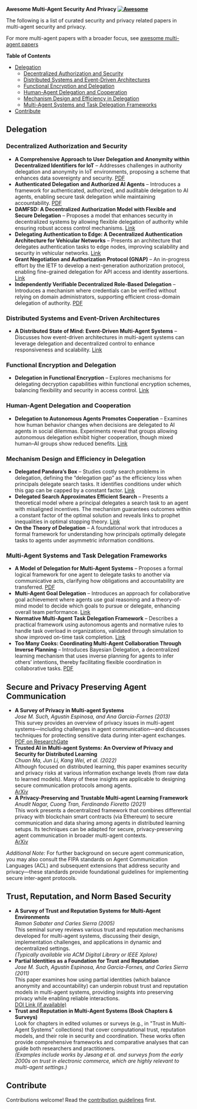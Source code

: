 **Awesome Multi-Agent Security And Privacy [![Awesome](https://awesome.re/badge.svg)](https://awesome.re)**

The following is a list of curated security and privacy related papers in multi-agent security and privacy.

For more multi-agent papers with a broader focus, see [awesome multi-agent papers](https://github.com/kyegomez/awesome-multi-agent-papers)

<!-- markdown-toc start - Don't edit this section. Run M-x markdown-toc-refresh-toc -->
**Table of Contents**

- [Delegation](#delegation)
  - [Decentralized Authorization and Security](#decentralized-authorization-and-security)
  - [Distributed Systems and Event-Driven Architectures](#distributed-systems-and-event-driven-architectures)
  - [Functional Encryption and Delegation](#functional-encryption-and-delegation)
  - [Human-Agent Delegation and Cooperation](#human-agent-delegation-and-cooperation)
  - [Mechanism Design and Efficiency in Delegation](#mechanism-design-and-efficiency-in-delegation)
  - [Multi-Agent Systems and Task Delegation Frameworks](#multi-agent-systems-and-task-delegation-frameworks)
- [Contribute](#contribute)

<!-- markdown-toc end -->

## Delegation

### Decentralized Authorization and Security

- **A Comprehensive Approach to User Delegation and Anonymity within Decentralized Identifiers for IoT** – Addresses challenges in authority delegation and anonymity in IoT environments, proposing a scheme that enhances data sovereignty and security. [PDF](https://pmc.ncbi.nlm.nih.gov/articles/PMC11014293/pdf/sensors-24-02215.pdf)
- **Authenticated Delegation and Authorized AI Agents** – Introduces a framework for authenticated, authorized, and auditable delegation to AI agents, enabling secure task delegation while maintaining accountability. [PDF](https://arxiv.org/pdf/2501.09674)
- **DAMFSD: A Decentralized Authorization Model with Flexible and Secure Delegation** – Proposes a model that enhances security in decentralized systems by allowing flexible delegation of authority while ensuring robust access control mechanisms. [Link](https://www.sciencedirect.com/science/article/pii/S2542660524002580)
- **Delegating Authentication to Edge: A Decentralized Authentication Architecture for Vehicular Networks** – Presents an architecture that delegates authentication tasks to edge nodes, improving scalability and security in vehicular networks. [Link](https://ieeexplore.ieee.org/abstract/document/9205261)
- **Grant Negotiation and Authorization Protocol (GNAP)** – An in-progress effort by the IETF to develop a next-generation authorization protocol, enabling fine-grained delegation for API access and identity assertions. [Link](https://oauth.net/gnap/)
- **Independently Verifiable Decentralized Role-Based Delegation** – Introduces a mechanism where credentials can be verified without relying on domain administrators, supporting efficient cross-domain delegation of authority. [PDF](https://people.cs.vt.edu/danfeng/papers/rbcdPaper.pdf)

### Distributed Systems and Event-Driven Architectures

- **A Distributed State of Mind: Event-Driven Multi-Agent Systems** – Discusses how event-driven architectures in multi-agent systems can leverage delegation and decentralized control to enhance responsiveness and scalability. [Link](https://www.infoworld.com/article/3808083/a-distributed-state-of-mind-event-driven-multi-agent-systems.html/amp/)

### Functional Encryption and Delegation

- **Delegation in Functional Encryption** – Explores mechanisms for delegating decryption capabilities within functional encryption schemes, balancing flexibility and security in access control. [Link](https://hal.science/tel-02394349/document?utm_source=chatgpt.com)

### Human-Agent Delegation and Cooperation

- **Delegation to Autonomous Agents Promotes Cooperation** – Examines how human behavior changes when decisions are delegated to AI agents in social dilemmas. Experiments reveal that groups allowing autonomous delegation exhibit higher cooperation, though mixed human–AI groups show reduced benefits. [Link](https://arxiv.org/abs/2103.07710#:~:text=understand%20experimentally%20whether%20the%20presence,less%20to%20the%20collective%20effort)

### Mechanism Design and Efficiency in Delegation

- **Delegated Pandora’s Box** – Studies costly search problems in delegation, defining the “delegation gap” as the efficiency loss when principals delegate search tasks. It identifies conditions under which this gap can be capped by a constant factor. [Link](https://arxiv.org/abs/2202.10382#:~:text=such%20problems%20and%20space%20of,binary)
- **Delegated Search Approximates Efficient Search** – Presents a theoretical model where a principal delegates a search task to an agent with misaligned incentives. The mechanism guarantees outcomes within a constant factor of the optimal solution and reveals links to prophet inequalities in optimal stopping theory. [Link](https://arxiv.org/abs/1806.06933#:~:text=,mechanisms%20with%20a%20natural%20threshold)
- **On the Theory of Delegation** – A foundational work that introduces a formal framework for understanding how principals optimally delegate tasks to agents under asymmetric information conditions.

### Multi-Agent Systems and Task Delegation Frameworks

- **A Model of Delegation for Multi-Agent Systems** – Proposes a formal logical framework for one agent to delegate tasks to another via communicative acts, clarifying how obligations and accountability are transferred. [PDF](http://arg.tech/people/chris/publications/2002/ukmas-book.pdf#:~:text=Abstract,latter%20commitments%20might%20then%20be)
- **Multi-Agent Goal Delegation** – Introduces an approach for collaborative goal achievement where agents use goal reasoning and a theory-of-mind model to decide which goals to pursue or delegate, enhancing overall team performance. [Link](https://par.nsf.gov/biblio/10352576)
- **Normative Multi-Agent Task Delegation Framework** – Describes a practical framework using autonomous agents and normative rules to handle task overload in organizations, validated through simulation to show improved on-time task completion. [Link](https://www.researchgate.net/publication/289421284_A_normative_multi-agent_framework_for_dynamic_task_assignment_and_delegation#:~:text=The%20problem%20of%20task%20overload,We%20simulate%20the)
- **Too Many Cooks: Coordinating Multi-Agent Collaboration Through Inverse Planning** – Introduces Bayesian Delegation, a decentralized learning mechanism that uses inverse planning for agents to infer others’ intentions, thereby facilitating flexible coordination in collaborative tasks. [PDF](https://www.cognitivesciencesociety.org/cogsci20/papers/0157/0157.pdf)

## Secure and Privacy Preserving Agent Communication 

- **A Survey of Privacy in Multi-agent Systems**  
  *Jose M. Such, Agustín Espinosa, and Ana García-Fornes (2013)*  
  This survey provides an overview of privacy issues in multi-agent systems—including challenges in agent communication—and discusses techniques for protecting sensitive data during inter-agent exchanges.  
  [PDF on ResearchGate](https://www.researchgate.net/publication/266289788_A_Survey_of_Privacy_in_Multi-agent_Systems)
- **Trusted AI in Multi-agent Systems: An Overview of Privacy and Security for Distributed Learning**  
  *Chuan Ma, Jun Li, Kang Wei, et al. (2022)*  
  Although focused on distributed learning, this paper examines security and privacy risks at various information exchange levels (from raw data to learned models). Many of these insights are applicable to designing secure communication protocols among agents.  
  [ArXiv](https://arxiv.org/abs/2202.09027)
- **A Privacy-Preserving and Trustable Multi-agent Learning Framework**  
  *Anudit Nagar, Cuong Tran, Ferdinando Fioretto (2021)*  
  This work presents a decentralized framework that combines differential privacy with blockchain smart contracts (via Ethereum) to secure communication and data sharing among agents in distributed learning setups. Its techniques can be adapted for secure, privacy-preserving agent communication in broader multi-agent contexts.  
  [ArXiv](https://arxiv.org/abs/2106.01242)

*Additional Note:* For further background on secure agent communication, you may also consult the FIPA standards on Agent Communication Languages (ACL) and subsequent extensions that address security and privacy—these standards provide foundational guidelines for implementing secure inter-agent protocols.

## Trust, Reputation, and Norm Based Security

- **A Survey of Trust and Reputation Systems for Multi-Agent Environments**  
  *Ramon Sabater and Carles Sierra (2005)*  
  This seminal survey reviews various trust and reputation mechanisms developed for multi-agent systems, discussing their design, implementation challenges, and applications in dynamic and decentralized settings.  
  *(Typically available via ACM Digital Library or IEEE Xplore)*
- **Partial Identities as a Foundation for Trust and Reputation**  
  *Jose M. Such, Agustín Espinosa, Ana García-Fornes, and Carles Sierra (2011)*  
  This paper examines how using partial identities (which balance anonymity and accountability) can underpin robust trust and reputation models in multi-agent systems, providing insights into preserving privacy while enabling reliable interactions.  
  [DOI Link (if available)](https://doi.org/10.1016/j.engappai.2011.04.002)
- **Trust and Reputation in Multi-Agent Systems (Book Chapters & Surveys)**  
  Look for chapters in edited volumes or surveys (e.g., in "Trust in Multi-Agent Systems" collections) that cover computational trust, reputation models, and their role in security and coordination. These works often provide comprehensive frameworks and comparative analyses that can guide both researchers and practitioners.  
  *(Examples include works by Jøsang et al. and surveys from the early 2000s on trust in electronic commerce, which are highly relevant to multi-agent settings.)*


## Contribute

Contributions welcome! Read the [contribution guidelines](contributing.md) first.
